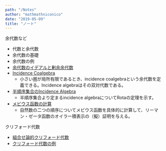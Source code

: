 ```yaml
---
path: "/Notes"
author: "mathmathniconico"
date: "2019-05-09"
title: "ノート"
---
```


余代数など

- 代数と余代数
- 余代数の基礎
- 余代数の例
- [余代数のイデアルと剰余余代数](/Notes/QuotientCoalgebra)
- [Incidence Coalgebra](/Notes/IncidenceCoalgebra) 
    - 小さい圏が局所有限であるとき、incidence coalgebraという余代数を定義できる。Incidence algebraはその双対代数である。
- [半順序集合のIncidence Algebra](/Notes/IncidenceAlgebra)
    - 半順序集合より定まるincidence algebraについてRotaの定理を示す。
- [メビウス函数の計算](/Notes/MobiusFunctions)
    - 自然数の二つの順序についてメビウス函数を具体的に計算して、リーマン・ゼータ函数のオイラー積表示の（擬）証明を与える。

クリフォード代数
- [組合せ論的クリフォード代数](/Notes/CombinatorialCliffordAlgebra)
- [クリフォード代数の例](/Notes/CliffordAlgebraExamples)